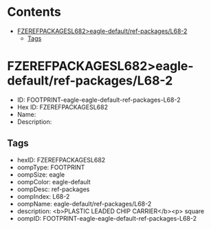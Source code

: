 



Contents
========

* [FZEREFPACKAGESL682>eagle-default/ref-packages/L68-2](#fzerefpackagesl682eagle-defaultref-packagesl68-2)
	* [Tags](#tags)

# FZEREFPACKAGESL682>eagle-default/ref-packages/L68-2

- ID: FOOTPRINT-eagle-eagle-default-ref-packages-L68-2
- Hex ID: FZEREFPACKAGESL682
- Name: 
- Description: 

## Tags

- hexID: FZEREFPACKAGESL682
- oompType: FOOTPRINT
- oompSize: eagle
- oompColor: eagle-default
- oompDesc: ref-packages
- oompIndex: L68-2
- oompName: eagle-default/ref-packages/L68-2
- description: &lt;b&gt;PLASTIC LEADED CHIP CARRIER&lt;/b&gt;&lt;p&gt;&#xD;
square
- oompID: FOOTPRINT-eagle-eagle-default-ref-packages-L68-2
